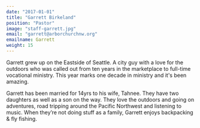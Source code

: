 ```yaml
---
date: "2017-01-01"
title: "Garrett Birkeland"
position: "Pastor"
image: "staff-garrett.jpg"
email: "garrett@arborchurchnw.org"
emailname: Garrett
weight: 15
---
```


Garrett grew up on the Eastside of Seattle. A city guy with a love for the outdoors who was called out from ten years in the marketplace to full-time vocational ministry. This year marks one decade in ministry and it's been amazing.

Garrett has been married for 14yrs to his wife, Tahnee. They have two daughters as well as a son on the way. They love the outdoors and going on adventures, road tripping around the Pacific Northwest and listening to music. When they’re not doing stuff as a family, Garrett enjoys backpacking & fly fishing.
